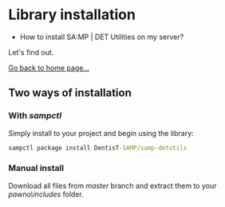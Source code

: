 # Library installation

- How to install SA:MP | DET Utilities on my server?

Let's find out.
 
 [Go back to home page...](README.md)
 
 ## Two ways of installation
 
 ### With *sampctl*
 
 Simply install to your project and begin using the library:
 
 ```bat
 sampctl package install DentisT-SAMP/samp-detutils
 ```
 
 ### Manual install
 
 Download all files from *master* branch and extract them to your *pawno\includes* folder.
